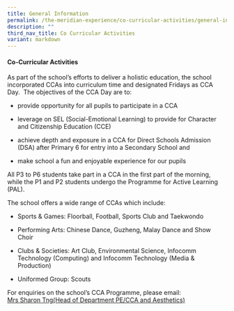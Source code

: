 ```yaml
---
title: General Information
permalink: /the-meridian-experience/co-curricular-activities/general-information/
description: ""
third_nav_title: Co Curricular Activities
variant: markdown
---
```

#### Co-Curricular Activities

As part of the school’s efforts to deliver a holistic education, the school incorporated CCAs into curriculum time and designated Fridays as CCA Day.&nbsp; The objectives of the CCA Day are to:&nbsp;

*   provide opportunity for all pupils to participate in a CCA  
    
*   leverage on SEL (Social-Emotional Learning) to provide for Character and Citizenship Education (CCE)  
    
*   achieve depth and exposure in a CCA for Direct Schools Admission (DSA) after Primary 6 for entry into a Secondary School and  
    
*   make school a fun and enjoyable experience for our pupils

All P3 to P6 students take part in a CCA in the first part of the morning, while the P1 and P2 students undergo the Programme for Active Learning (PAL).

The school offers a wide range of CCAs which include:

*   Sports &amp; Games: Floorball, Football, Sports Club and Taekwondo  
    
*   Performing Arts: Chinese Dance, Guzheng, Malay Dance and Show Choir  
    
*   Clubs &amp; Societies: Art Club, Environmental Science, Infocomm Technology (Computing) and Infocomm Technology (Media &amp; Production)  
    
*   Uniformed Group: Scouts

For enquiries on the school’s CCA Programme, please email:<br>
<a href="mailto:ng_ye_chin_sharon@moe.edu.sg">Mrs Sharon Tng(Head of Department  PE/CCA and Aesthetics)</a>